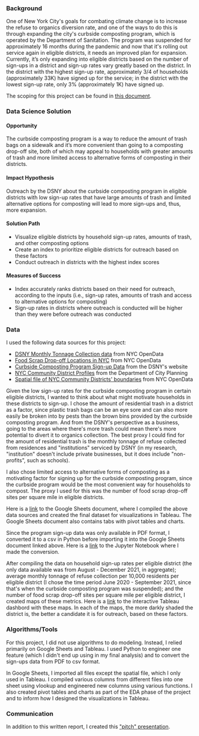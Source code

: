 ### Background

One of New York City's goals for combating climate change is to increase the refuse to organics diversion rate, and one of the ways to do this is through expanding the city's curbside composting program, which is operated by the Department of Sanitation. The program was suspended for approximately 16 months during the pandemic and now that it's rolling out service again in eligible districts, it needs an improved plan for expansion. Currently, it’s only expanding into eligible districts based on the number of sign-ups in a district and sign-up rates vary greatly based on the district. In the district with the highest sign-up rate, approximately 3/4 of households (approximately 33K) have signed up for the service; in the district with the lowest sign-up rate, only 3% (approximately 1K) have signed up.

The scoping for this project can be found in [this document](https://docs.google.com/document/d/11p08Gr9mXwlCwe0h_wq35OQC0ZYXTVRxv0pXbe1qQWM/edit?usp=sharing).

### Data Science Solution

#### Opportunity
    
The curbside composting program is a way to reduce the amount of trash bags on a sidewalk and it’s more convenient than going to a composting drop-off site, both of which may appeal to households with greater amounts of trash and more limited access to alternative forms of composting in their districts.

#### Impact Hypothesis

Outreach by the DSNY about the curbside composting program in eligible districts with low sign-up rates that have large amounts of trash and limited alternative options for composting will lead to more sign-ups and, thus, more expansion.

#### Solution Path  

- Visualize eligible districts by household sign-up rates, amounts of trash, and other composting options
- Create an index to prioritize eligible districts for outreach based on these factors
- Conduct outreach in districts with the highest index scores

#### Measures of Success

- Index accurately ranks districts based on their need for outreach, according to the inputs (i.e., sign-up rates, amounts of trash and access to alternative options for composting)
- Sign-up rates in districts where outreach is conducted will be higher than they were before outreach was conducted

### Data

I used the following data sources for this project:

- [DSNY Monthly Tonnage Collection data](https://data.cityofnewyork.us/City-Government/DSNY-Monthly-Tonnage-Data/ebb7-mvp5) from NYC OpenData
- [Food Scrap Drop-off Locations in NYC](https://data.cityofnewyork.us/Environment/Food-Scrap-Drop-Off-Locations-in-NYC/if26-z6xq) from NYC OpenData
- [Curbside Composting Program Sign-up Data](https://www1.nyc.gov/assets/dsny/site/services/food-scraps-and-yard-waste-page/bydistrict-curbsidecomposting) from the DSNY's website
- [NYC Community District Profiles](https://communityprofiles.planning.nyc.gov/) from the Department of City Planning
- [Spatial file of NYC Community Districts' boundaries](https://data.cityofnewyork.us/City-Government/Community-Districts/yfnk-k7r4) from NYC OpenData

Given the low sign-up rates for the curbside composting program in certain eligible districts, I wanted to think about what might motivate households in these districts to sign-up. I chose the amount of residential trash in a district as a factor, since plastic trash bags can be an eye sore and can also more easily be broken into by pests than the brown bins provided by the curbside composting program. And from the DSNY's perspective as a business, going to the areas where there's more trash could mean there's more potential to divert it to organics collection. The best proxy I could find for the amount of residential trash is the monthly tonnage of refuse collected from residences and "institutions" serviced by DSNY (in my research, "institution" doesn't include private businesses, but it does include "non-profits", such as schools).

I also chose limited access to alternative forms of composting as a motivating factor for signing up for the curbside composting program, since the curbside program would be the most convenient way for households to compost. The proxy I used for this was the number of food scrap drop-off sites per square mile in eligible districts.

Here is a [link](https://docs.google.com/spreadsheets/d/1khe92d1-ZcTdI5EMA8bWt69AcS5CJBHnzZdzVamsSLw/edit?usp=sharing) to the Google Sheets document, where I compiled the above data sources and created the final dataset for visualizations in Tableau. The Google Sheets document also contains tabs with pivot tables and charts.

Since the program sign-up data was only available in PDF format, I converted it to a csv in Python before importing it into the Google Sheets document linked above. Here is a [link](https://github.com/chloebs4590/Metis-Business-Fundamentals/blob/main/biz_fundamentals_project.ipynb) to the Jupyter Notebook where I made the conversion.

After compiling the data on household sign-up rates per eligible district (the only data available was from August - December 2021, in aggregate); average monthly tonnage of refuse collection per 10,000 residents per eligible district (I chose the time period June 2020 - September 2021, since that's when the curbside composting program was suspended); and the number of food scrap drop-off sites per square mile per eligible district, I created maps of these metrics. Here is a [link](https://public.tableau.com/app/profile/chloe.bergsma.safar/viz/MetisBusinessFundamentalsProject/RefusevDrop-offSitesvSignups2) to the interactive Tableau dashbord with these maps. In each of the maps, the more darkly shaded the district is, the better a candidate it is for outreach, based on these factors.

### Algorithms/Tools

For this project, I did not use algorithms to do modeling. Instead, I relied primarily on Google Sheets and Tableau. I used Python to engineer one feature (which I didn't end up using in my final analysis) and to convert the sign-ups data from PDF to csv format.

In Google Sheets, I imported all files except the spatial file, which I only used in Tableau. I compiled various columns from different files into one sheet using vlookup and engineered new columns using various functions. I also created pivot tables and charts as part of the EDA phase of the project and to inform how I designed the visualizations in Tableau.

### Communication

In addition to this written report, I created this ["pitch" presentation](https://docs.google.com/presentation/d/1xLwTDXa_n10_ACDpKwGJTjvsH8JGuQ-SV6DFsUWBv38/edit?usp=sharing).

